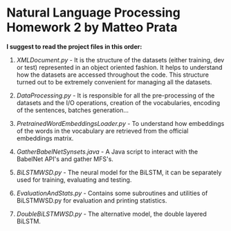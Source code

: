 # Natural Language Processing Homework 2 by Matteo Prata

**I suggest to read the project files in this order:**

1. *XMLDocument.py* -
It is the structure of the datasets (either training, dev or test) represented in an object oriented fashion. It helps to understand how the datasets are accessed throughout the code. This structure turned out to be extremely convenient for managing all the datasets.

2. *DataProcessing.py* -
It is responsible for all the pre-processing of the datasets and the I/O operations, creation of the vocabularies, encoding of the sentences, batches generation...

3. *PretrainedWordEmbeddingsLoader.py* -
To understand how embeddings of the words in the vocabulary are retrieved from the official embeddings matrix.

4. *GatherBabelNetSynsets.java* -
A Java script to interact with the BabelNet API's and gather MFS's. 

5. *BiLSTMWSD.py* -
The neural model for the BiLSTM, it can be separately used for training, evaluating and testing. 

6. *EvaluationAndStats.py* -
Contains some subroutines and utilities of BiLSTMWSD.py for evaluation and printing statistics.

7. *DoubleBiLSTMWSD.py* -
The alternative model, the double layered BiLSTM.
